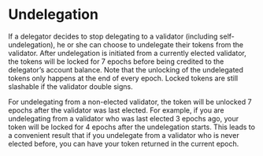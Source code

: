 # Undelegation

If a delegator decides to stop delegating to a validator \(including self-undelegation\), he or she can choose to undelegate their tokens from the validator. After undelegation is initiated from a currently elected validator, the tokens will be locked for 7 epochs before being credited to the delegator’s account balance. Note that the unlocking of the undelegated tokens only happens at the end of every epoch. Locked tokens are still slashable if the validator double signs.

For undelegating from a non-elected validator, the token will be unlocked 7 epochs after the validator was last elected. For example, if you are undelegating from a validator who was last elected 3 epochs ago, your token will be locked for 4 epochs after the undelegation starts. This leads to a convenient result that if you undelegate from a validator who is never elected before, you can have your token returned in the current epoch.

